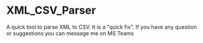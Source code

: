 # XML_CSV_Parser
A quick tool to parse XML to CSV. It is a "quick fix". If you have any question or suggestions you can message me on MS Teams
